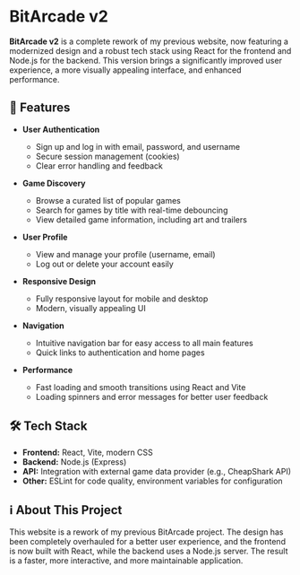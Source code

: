 # BitArcade v2

**BitArcade v2** is a complete rework of my previous website, now featuring a modernized design and a robust tech stack using React for the frontend and Node.js for the backend. This version brings a significantly improved user experience, a more visually appealing interface, and enhanced performance.

## 🚀 Features

- **User Authentication**
  - Sign up and log in with email, password, and username
  - Secure session management (cookies)
  - Clear error handling and feedback

- **Game Discovery**
  - Browse a curated list of popular games
  - Search for games by title with real-time debouncing
  - View detailed game information, including art and trailers

- **User Profile**
  - View and manage your profile (username, email)
  - Log out or delete your account easily

- **Responsive Design**
  - Fully responsive layout for mobile and desktop
  - Modern, visually appealing UI

- **Navigation**
  - Intuitive navigation bar for easy access to all main features
  - Quick links to authentication and home pages

- **Performance**
  - Fast loading and smooth transitions using React and Vite
  - Loading spinners and error messages for better user feedback

## 🛠️ Tech Stack

- **Frontend:** React, Vite, modern CSS
- **Backend:** Node.js (Express)
- **API:** Integration with external game data provider (e.g., CheapShark API)
- **Other:** ESLint for code quality, environment variables for configuration

## ℹ️ About This Project

This website is a rework of my previous BitArcade project. The design has been completely overhauled for a better user experience, and the frontend is now built with React, while the backend uses a Node.js server. The result is a faster, more interactive, and more maintainable application.
